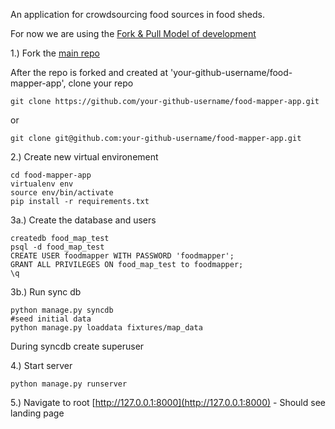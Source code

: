 An application for crowdsourcing food sources in food sheds.

For now we are using the [Fork & Pull Model of development](https://help.github.com/articles/using-pull-requests)

1.) Fork the [main repo](https://github.com/food-mappers/food-mapper-app)

After the repo is forked and created at 'your-github-username/food-mapper-app', clone your repo

	git clone https://github.com/your-github-username/food-mapper-app.git

or

	git clone git@github.com:your-github-username/food-mapper-app.git

2.) Create new virtual environement

	cd food-mapper-app
	virtualenv env
	source env/bin/activate
	pip install -r requirements.txt

3a.) Create the database and users

	createdb food_map_test
	psql -d food_map_test
	CREATE USER foodmapper WITH PASSWORD 'foodmapper';
	GRANT ALL PRIVILEGES ON food_map_test to foodmapper;
	\q

3b.) Run sync db

	python manage.py syncdb
	#seed initial data
	python manage.py loaddata fixtures/map_data

During syncdb create superuser

4.) Start server

	python manage.py runserver

5.) Navigate to root [http://127.0.0.1:8000](http://127.0.0.1:8000) - Should see landing page
